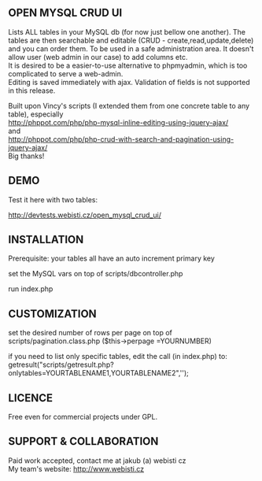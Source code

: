 OPEN MYSQL CRUD UI
------------------

Lists ALL tables in your MySQL db (for now just bellow one another). The tables are then searchable and editable (CRUD - create,read,update,delete) and you can order them. To be used in a safe administration area. It doesn't allow user (web admin in our case) to add columns etc.  
It is desired to be a easier-to-use alternative to phpmyadmin, which is too complicated to serve a web-admin.  
Editing is saved immediately with ajax. Validation of fields is not supported in this release. 

Built upon Vincy's scripts (I extended them from one concrete table to any table), especially  
http://phppot.com/php/php-mysql-inline-editing-using-jquery-ajax/  
and  
http://phppot.com/php/php-crud-with-search-and-pagination-using-jquery-ajax/  
Big thanks!  

DEMO
----
Test it here with two tables:

http://devtests.webisti.cz/open_mysql_crud_ui/

INSTALLATION
------------
Prerequisite: your tables all have an auto increment primary key

set the MySQL vars on top of scripts/dbcontroller.php  

run index.php

CUSTOMIZATION
-------------
set the desired number of rows per page on top of scripts/pagination.class.php ($this->perpage =YOURNUMBER)  

if you need to list only specific tables, edit the call (in index.php) to: getresult("scripts/getresult.php?onlytables=YOURTABLENAME1,YOURTABLENAME2",'');

LICENCE
-------
Free even for commercial projects under GPL.

SUPPORT & COLLABORATION
-------
Paid work accepted, contact me at jakub (a) webisti cz    
My team's website: http://www.webisti.cz
